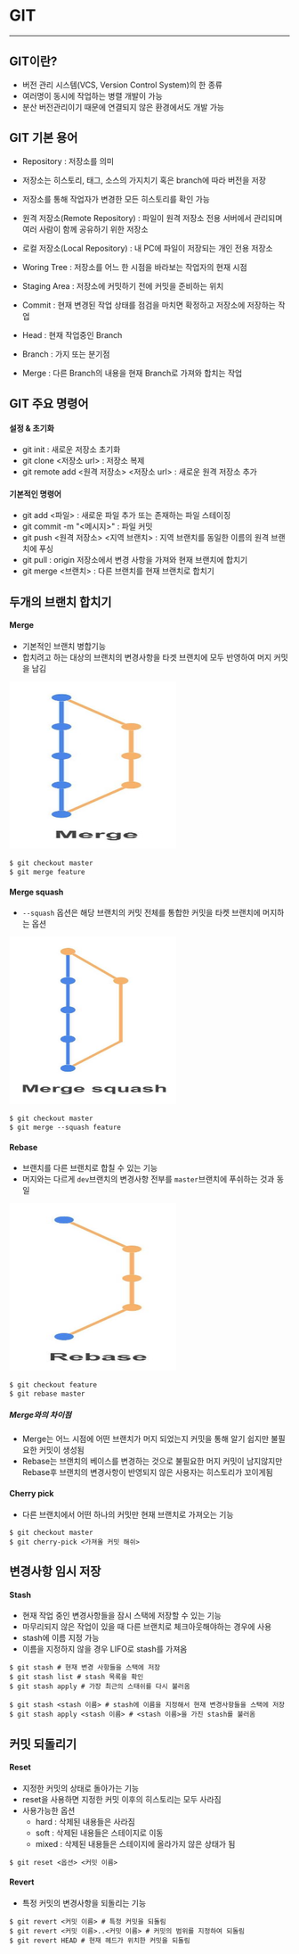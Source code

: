 # GIT
----------
## GIT이란?
- 버전 관리 시스템(VCS, Version Control System)의 한 종류
- 여러명이 동시에 작업하는 병렬 개발이 가능
- 분산 버전관리이기 때문에 연결되지 않은 환경에서도 개발 가능

## GIT 기본 용어
- Repository : 저장소를 의미
 - 저장소는 히스토리, 태그, 소스의 가지치기 혹은 branch에 따라 버전을 저장
 - 저장소를 통해 작업자가 변경한 모든 히스토리를 확인 가능
 - 원격 저장소(Remote Repository) : 파일이 원격 저장소 전용 서버에서 관리되며 여러 사람이 함께 공유하기 위한 저장소
 - 로컬 저장소(Local Repository) : 내 PC에 파일이 저장되는 개인 전용 저장소


- Woring Tree : 저장소를 어느 한 시점을 바라보는 작업자의 현재 시점
- Staging Area : 저장소에 커밋하기 전에 커밋을 준비하는 위치
- Commit : 현재 변경된 작업 상태를 점검을 마치면 확정하고 저장소에 저장하는 작업
- Head : 현재 작업중인 Branch
- Branch : 가지 또는 분기점
- Merge : 다른 Branch의 내용을 현재 Branch로 가져와 합치는 작업


## GIT 주요 명령어

#### 설정 & 초기화
- git init : 새로운 저장소 초기화
- git clone <저장소 url> : 저장소 복제
- git remote add <원격 저장소> <저장소 url> : 새로운 원격 저장소 추가

#### 기본적인 명령어
- git add <파일> : 새로운 파일 추가 또는 존재하는 파일 스테이징
- git commit -m "<메시지>" : 파일 커밋
- git push <원격 저장소> <지역 브랜치> : 지역 브랜치를 동일한 이름의 원격 브랜치에 푸싱
- git pull : origin 저장소에서 변경 사항을 가져와 현재 브랜치에 합치기
- git merge <브랜치> : 다른 브랜치를 현재 브랜치로 합치기

## 두개의 브랜치 합치기
#### Merge
- 기본적인 브랜치 병합기능
- 합치려고 하는 대상의 브랜치의 변경사항을 타겟 브랜치에 모두 반영하여 머지 커밋을 남김

<img src="../img/GIT/git/merge.jpg" width="300" height="300">

```git
$ git checkout master
$ git merge feature
```

#### Merge squash
- `--squash` 옵션은 해당 브랜치의 커밋 전체를 통합한 커밋을 타켓 브랜치에 머지하는 옵션

<img src="../img/GIT/git/merge_squash.jpg" width="300" height="300">

```git
$ git checkout master
$ git merge --squash feature
```

#### Rebase
- 브랜치를 다른 브랜치로 합칠 수 있는 기능
- 머지와는 다르게 `dev`브랜치의 변경사항 전부를 `master`브랜치에 푸쉬하는 것과 동일

<img src="../img/GIT/git/rebase.jpg" width="300" height="300">

```git
$ git checkout feature
$ git rebase master
```

##### Merge와의 차이점
- Merge는 어느 시점에 어떤 브랜치가 머지 되었는지 커밋을 통해 알기 쉽지만 불필요한 커밋이 생성됨
- Rebase는 브랜치의 베이스를 변경하는 것으로 불필요한 머지 커밋이 남지않지만 Rebase후 브랜치의 변경사항이 반영되지 않은 사용자는 히스토리가 꼬이게됨

#### Cherry pick
- 다른 브랜치에서 어떤 하나의 커밋만 현재 브랜치로 가져오는 기능

```git
$ git checkout master
$ git cherry-pick <가져올 커밋 해쉬>
```

## 변경사항 임시 저장
#### Stash
- 현재 작업 중인 변경사항들을 잠시 스택에 저장할 수 있는 기능
- 마무리되지 않은 작업이 있을 때 다른 브랜치로 체크아웃해야하는 경우에 사용
- stash에 이름 지정 가능
- 이름을 지정하지 않을 경우 LIFO로 stash를 가져옴

```git
$ git stash # 현재 변경 사항들을 스택에 저장
$ git stash list # stash 목록을 확인
$ git stash apply # 가장 최근의 스태쉬를 다시 불러옴

$ git stash <stash 이름> # stash에 이름을 지정해서 현재 변경사항들을 스택에 저장
$ git stash apply <stash 이름> # <stash 이름>을 가진 stash를 불러옴
```

## 커밋 되돌리기
#### Reset
- 지정한 커밋의 상태로 돌아가는 기능
- reset을 사용하면 지정한 커밋 이후의 히스토리는 모두 사라짐
- 사용가능한 옵션
  - hard : 삭제된 내용들은 사라짐
  - soft : 삭제된 내용들은 스테이지로 이동
  - mixed : 삭제된 내용들은 스테이지에 올라가지 않은 상태가 됨

```git
$ git reset <옵션> <커밋 이름>
```

#### Revert
- 특정 커밋의 변경사항을 되돌리는 기능

```git
$ git revert <커밋 이름> # 특정 커밋을 되돌림
$ git revert <커밋 이름>..<커밋 이름> # 커밋의 범위를 지정하여 되돌림
$ git revert HEAD # 현재 헤드가 위치한 커밋을 되돌림
```
